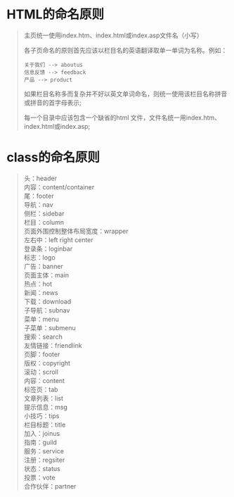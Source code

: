 # HTML的命名原则
> 主页统一使用index.htm、index.html或index.asp文件名（小写）
> 
> 各子页命名的原则首先应该以栏目名的英语翻译取单一单词为名称。例如：
> ```
> 关于我们 --> aboutus 
> 信息反馈 --> feedback 
> 产品 --> product
> ```
> 如果栏目名称多而复杂并不好以英文单词命名，则统一使用该栏目名称拼音或拼音的首字母表示;
> 
> 每一个目录中应该包含一个缺省的html 文件，文件名统一用index.htm、index.html或index.asp;

# class的命名原则
> 头：header <br>
> 内容：content/container <br>
> 尾：footer <br>
> 导航：nav <br>
> 侧栏：sidebar <br>
> 栏目：column <br>
> 页面外围控制整体布局宽度：wrapper <br>
> 左右中：left right center <br>
> 登录条：loginbar <br>
> 标志：logo <br>
> 广告：banner <br>
> 页面主体：main <br>
> 热点：hot <br>
> 新闻：news <br>
> 下载：download <br>
> 子导航：subnav <br>
> 菜单：menu <br>
> 子菜单：submenu <br>
> 搜索：search <br>
> 友情链接：friendlink <br>
> 页脚：footer <br>
> 版权：copyright <br>
> 滚动：scroll <br>
> 内容：content <br>
> 标签页：tab <br>
> 文章列表：list <br>
> 提示信息：msg <br>
> 小技巧：tips <br>
> 栏目标题：title <br>
> 加入：joinus <br>
> 指南：guild <br>
> 服务：service <br>
> 注册：regsiter <br>
> 状态：status <br>
> 投票：vote <br>
> 合作伙伴：partner <br>

